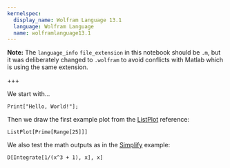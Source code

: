 ```yaml
---
kernelspec:
  display_name: Wolfram Language 13.1
  language: Wolfram Language
  name: wolframlanguage13.1
---
```


**Note:** The `language_info` `file_extension` in this notebook should be `.m`, but it was deliberately changed to `.wolfram` to avoid conflicts with Matlab which is using the same extension.

+++

We start with...

```{code-cell} mathematica
Print["Hello, World!"];
```

Then we draw the first example plot from the [ListPlot](https://reference.wolfram.com/language/ref/ListPlot.html) reference:

```{code-cell} mathematica
ListPlot[Prime[Range[25]]]
```

We also test the math outputs as in the [Simplify](https://reference.wolfram.com/language/ref/Simplify.html) example:

```{code-cell} mathematica
D[Integrate[1/(x^3 + 1), x], x]
```
